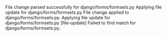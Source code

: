 File change parsed successfully for django/forms/formsets.py
Applying file update for django/forms/formsets.py
File change applied to django/forms/formsets.py.
Applying file update for django/forms/formsets.py
[file-update] Failed to find match for django/forms/formsets.py.
